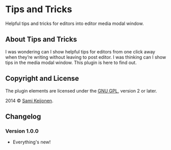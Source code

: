 # Tips and Tricks

Helpful tips and tricks for editors into editor media modal window.

## About Tips and Tricks

I was wondering can I show helpful tips for editors from one click away when they’re writing without leaving to post editor. 
I was thinking can I show tips in the media modal window. This plugin is here to find out.

## Copyright and License

The plugin elements are licensed under the [GNU GPL](http://www.gnu.org/licenses/old-licenses/gpl-2.0.html), version 2 or later.

2014 &copy; [Sami Keijonen](https://foxland.fi).

## Changelog

### Version 1.0.0

* Everything's new!